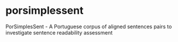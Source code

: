 # porsimplessent
PorSimplesSent - A Portuguese corpus of aligned sentences pairs to investigate sentence readability assessment
